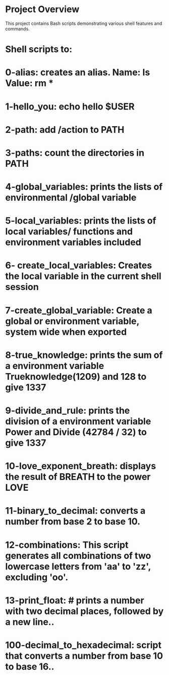 # Project Overview

This project contains Bash scripts demonstrating various shell features and commands.

# Shell scripts to: 
# 0-alias: creates an alias. Name: ls Value: rm *
# 1-hello_you: echo hello $USER
# 2-path: add /action to PATH
# 3-paths: count the directories in PATH
# 4-global_variables: prints the lists of environmental /global variable
# 5-local_variables: prints the lists of local variables/ functions and environment variables included
# 6- create_local_variables: Creates the local variable in the current shell session
# 7-create_global_variable: Create a global or environment variable, system wide when exported
# 8-true_knowledge: prints the sum of a environment variable Trueknowledge(1209) and 128 to give 1337
# 9-divide_and_rule: prints the division of a environment variable Power and Divide (42784 / 32) to give 1337
# 10-love_exponent_breath: displays the result of BREATH to the power LOVE
# 11-binary_to_decimal: converts a number from base 2 to base 10.
# 12-combinations: This script generates all combinations of two lowercase letters from 'aa' to 'zz', excluding 'oo'.
# 13-print_float: # prints a number with two decimal places, followed by a new line..
# 100-decimal_to_hexadecimal: script that converts a number from base 10 to base 16..
